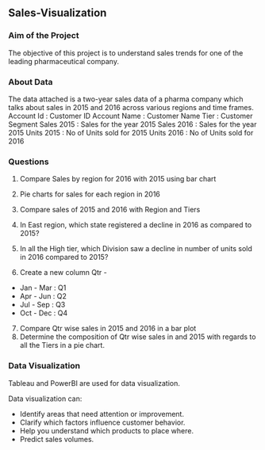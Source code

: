 ## Sales-Visualization
### Aim of the Project

The objective of this project is to understand sales trends for one of the leading pharmaceutical company.

### About Data

The data attached is a two-year sales data of a pharma company which talks about
sales in 2015 and 2016 across various regions and time frames.
Account Id : Customer ID
Account Name : Customer Name
Tier : Customer Segment 
Sales 2015 : Sales for the year 2015
Sales 2016 : Sales for the year 2015
Units 2015 : No of Units sold for 2015
Units 2016 : No of Units sold for 2016

### Questions

1. Compare Sales by region for 2016 with 2015 using bar chart
2. Pie charts for sales for each region in 2016
3. Compare sales of 2015 and 2016 with Region and Tiers
4. In East region, which state registered a decline in 2016 as compared to 2015?
5. In all the High tier, which Division saw a decline in number of units sold in 2016 compared
to 2015?

6. Create a new column Qtr -
* Jan - Mar : Q1
* Apr - Jun : Q2
* Jul - Sep : Q3
* Oct - Dec : Q4

7. Compare Qtr wise sales in 2015 and 2016 in a bar plot
8. Determine the composition of Qtr wise sales in and 2015 with regards to all the Tiers in a
pie chart.

### Data Visualization

Tableau and PowerBI are used for data visualization.

Data visualization can:

* Identify areas that need attention or improvement.
* Clarify which factors influence customer behavior.
* Help you understand which products to place where.
* Predict sales volumes. 
